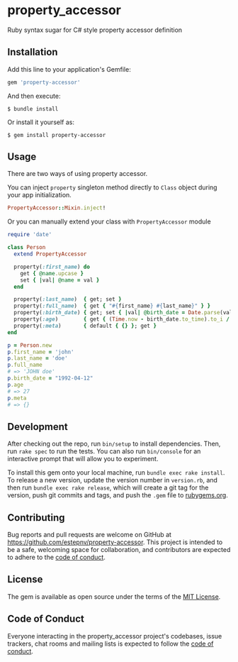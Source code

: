 # property_accessor

Ruby syntax sugar for C# style property accessor definition

## Installation

Add this line to your application's Gemfile:

```ruby
gem 'property-accessor'
```

And then execute:

    $ bundle install

Or install it yourself as:

    $ gem install property-accessor

## Usage

There are two ways of using property accessor.

You can inject `property` singleton method directly to `Class` object during your app initialization.

```ruby
PropertyAccessor::Mixin.inject!
```

Or you can manually extend your class with `PropertyAccessor` module

```ruby
require 'date'

class Person
  extend PropertyAccessor

  property(:first_name) do
    get { @name.upcase }
    set { |val| @name = val }
  end

  property(:last_name)  { get; set }
  property(:full_name)  { get { "#{first_name} #{last_name}" } }
  property(:birth_date) { get; set { |val| @birth_date = Date.parse(val.to_s) } }
  property(:age)        { get { (Time.now - birth_date.to_time).to_i / 60 / 60 / 24 / 365 } }
  property(:meta)       { default { {} }; get }
end

p = Person.new
p.first_name = 'john'
p.last_name = 'doe'
p.full_name
# => 'JOHN doe'
p.birth_date = "1992-04-12"
p.age
# => 27
p.meta
# => {}
```


## Development

After checking out the repo, run `bin/setup` to install dependencies. Then, run `rake spec` to run the tests. You can also run `bin/console` for an interactive prompt that will allow you to experiment.

To install this gem onto your local machine, run `bundle exec rake install`. To release a new version, update the version number in `version.rb`, and then run `bundle exec rake release`, which will create a git tag for the version, push git commits and tags, and push the `.gem` file to [rubygems.org](https://rubygems.org).

## Contributing

Bug reports and pull requests are welcome on GitHub at https://github.com/estepnv/property-accessor. This project is intended to be a safe, welcoming space for collaboration, and contributors are expected to adhere to the [code of conduct](https://github.com/estepnv/property-accessor/blob/master/CODE_OF_CONDUCT.md).


## License

The gem is available as open source under the terms of the [MIT License](https://opensource.org/licenses/MIT).

## Code of Conduct

Everyone interacting in the property_accessor project's codebases, issue trackers, chat rooms and mailing lists is expected to follow the [code of conduct](https://github.com/estepnv/property-accessor/blob/master/CODE_OF_CONDUCT.md).
